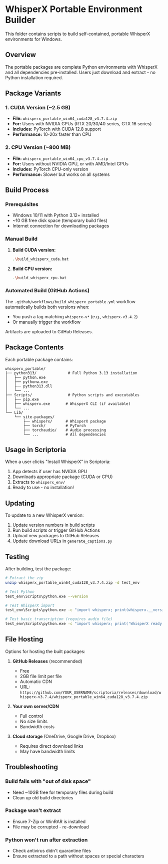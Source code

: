 # WhisperX Portable Environment Builder

This folder contains scripts to build self-contained, portable WhisperX environments for Windows.

## Overview

The portable packages are complete Python environments with WhisperX and all dependencies pre-installed. Users just download and extract - no Python installation required.

## Package Variants

### 1. CUDA Version (~2.5 GB)
- **File:** `whisperx_portable_win64_cuda128_v3.7.4.zip`
- **For:** Users with NVIDIA GPUs (RTX 20/30/40 series, GTX 16 series)
- **Includes:** PyTorch with CUDA 12.8 support
- **Performance:** 10-20x faster than CPU

### 2. CPU Version (~800 MB)
- **File:** `whisperx_portable_win64_cpu_v3.7.4.zip`
- **For:** Users without NVIDIA GPU, or with AMD/Intel GPUs
- **Includes:** PyTorch CPU-only version
- **Performance:** Slower but works on all systems

## Build Process

### Prerequisites
- Windows 10/11 with Python 3.12+ installed
- ~10 GB free disk space (temporary build files)
- Internet connection for downloading packages

### Manual Build

1. **Build CUDA version:**
   ```bash
   .\build_whisperx_cuda.bat
   ```

2. **Build CPU version:**
   ```bash
   .\build_whisperx_cpu.bat
   ```

### Automated Build (GitHub Actions)

The `.github/workflows/build_whisperx_portable.yml` workflow automatically builds both versions when:
- You push a tag matching `whisperx-v*` (e.g., `whisperx-v3.4.2`)
- Or manually trigger the workflow

Artifacts are uploaded to GitHub Releases.

## Package Contents

Each portable package contains:
```
whisperx_portable/
├── python313/              # Full Python 3.13 installation
│   ├── python.exe
│   ├── pythonw.exe
│   ├── python313.dll
│   └── ...
├── Scripts/                # Python scripts and executables
│   ├── pip.exe
│   ├── whisperx.exe       # WhisperX CLI (if available)
│   └── ...
└── Lib/
    └── site-packages/
        ├── whisperx/      # WhisperX package
        ├── torch/         # PyTorch
        ├── torchaudio/    # Audio processing
        └── ...            # All dependencies
```

## Usage in Scriptoria

When a user clicks "Install WhisperX" in Scriptoria:

1. App detects if user has NVIDIA GPU
2. Downloads appropriate package (CUDA or CPU)
3. Extracts to `whisperx_env/`
4. Ready to use - no installation!

## Updating

To update to a new WhisperX version:

1. Update version numbers in build scripts
2. Run build scripts or trigger GitHub Actions
3. Upload new packages to GitHub Releases
4. Update download URLs in `generate_captions.py`

## Testing

After building, test the package:

```bash
# Extract the zip
unzip whisperx_portable_win64_cuda128_v3.7.4.zip -d test_env

# Test Python
test_env\Scripts\python.exe --version

# Test WhisperX import
test_env\Scripts\python.exe -c "import whisperx; print(whisperx.__version__)"

# Test basic transcription (requires audio file)
test_env\Scripts\python.exe -c "import whisperx; print('WhisperX ready!')"
```

## File Hosting

Options for hosting the built packages:

1. **GitHub Releases** (recommended)
   - Free
   - 2GB file limit per file
   - Automatic CDN
   - URL: `https://github.com/YOUR_USERNAME/scriptoria/releases/download/whisperx-v3.7.4/whisperx_portable_win64_cuda128_v3.7.4.zip`

2. **Your own server/CDN**
   - Full control
   - No size limits
   - Bandwidth costs

3. **Cloud storage** (OneDrive, Google Drive, Dropbox)
   - Requires direct download links
   - May have bandwidth limits

## Troubleshooting

### Build fails with "out of disk space"
- Need ~10GB free for temporary files during build
- Clean up old build directories

### Package won't extract
- Ensure 7-Zip or WinRAR is installed
- File may be corrupted - re-download

### Python won't run after extraction
- Check antivirus didn't quarantine files
- Ensure extracted to a path without spaces or special characters
